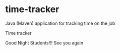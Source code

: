 # time-tracker
Java (Maven) application for tracking time on the job

Time tracker

Good Night Students!!!
See you again
